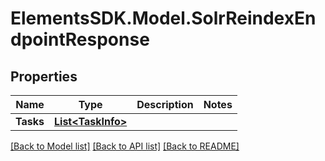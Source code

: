 # ElementsSDK.Model.SolrReindexEndpointResponse

## Properties

Name | Type | Description | Notes
------------ | ------------- | ------------- | -------------
**Tasks** | [**List&lt;TaskInfo&gt;**](TaskInfo.md) |  | 

[[Back to Model list]](../README.md#documentation-for-models) [[Back to API list]](../README.md#documentation-for-api-endpoints) [[Back to README]](../README.md)

